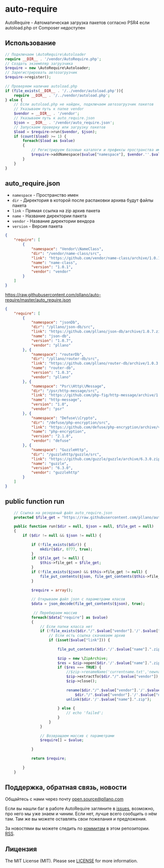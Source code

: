 # auto-require
AutoRequire - Автоматическая загрузка пакетов согласно PSR4 если autoload.php от Composer недоступен
## Использование
```php
// Подключаем \AutoRequire\Autoloader
require __DIR__ . '/vendor/AutoRequire.php';
// Создать экземпляр загрузчика
$require = new \AutoRequire\Autoloader;
// Зарегистрировать автозагрузчик
$require->register();
 
// Проверяем наличие autoload.php
if (file_exists(__DIR__ . '/../vendor/autoload.php')){
    require __DIR__ . '/../vendor/autoload.php';
} else {
    // Если autoload.php не найден, подключаем автозагрузчик пакетов
    // Указываем путь к папке vendor
    $vendor = __DIR__ . '/vendor';
    // Указываем путь к auto_require.json
    $json = __DIR__ . '/vendor/auto_require.json';
    // Запускаем проверку или загрузку пакетов
    $load = $require->run($vendor, $json);
    if (count($load) >= 1) {
        foreach($load as $value)
        {
            // Регистрируем базовые каталоги и префиксы пространства имен
            $require->addNamespace($value["namespace"], $vendor.''.$value["dir"]);
        }
    }
}
```
## auto_require.json
- `namespace` - Пространство имен
- `dir` - Директория в которой после распаковки архива будут файлы пакета
- `link` - Прямая ссылка на zip архив пакета
- `name` - Название директории пакета
- `vendor` - Название директории вендора
- `version` - Версия пакета
```json
{
    "require": [
        {
            "namespace": "Vendor\\NameClass",
            "dir": "/vendor/name-class/src",
            "link": "https://github.com/vendor/name-class/archive/1.0.1.zip",
            "name": "name-class",
            "version": "1.0.1",
            "vendor": "vendor"
        }
    ]
}
```
https://raw.githubusercontent.com/pllano/auto-require/master/auto_require.json
```json
{
    "require": [
        {
            "namespace": "jsonDb",
            "dir": "/pllano/json-db/src",
            "link": "https://github.com/pllano/json-db/archive/1.0.7.zip",
            "name": "json-db",
            "version": "1.0.7",
            "vendor": "pllano"
        }, {
            "namespace": "routerDb",
            "dir": "/pllano/router-db/src",
            "link": "https://github.com/pllano/router-db/archive/1.0.3.zip",
            "name": "router-db",
            "version": "1.0.3",
            "vendor": "pllano"
        }, {
            "namespace": "Psr\\Http\\Message",
            "dir": "/psr/http-message/src",
            "link": "https://github.com/php-fig/http-message/archive/1.0.zip",
            "name": "http-message",
            "version": "1.0",
            "vendor": "psr"
        }, {
            "namespace": "Defuse\\Crypto",
            "dir": "/defuse/php-encryption/src",
            "link": "https://github.com/defuse/php-encryption/archive/v2.1.0.zip",
            "name": "php-encryption",
            "version": "2.1.0",
            "vendor": "defuse"
        }, {
            "namespace": "GuzzleHttp",
            "dir": "/guzzlehttp/guzzle/src",
            "link": "https://github.com/guzzle/guzzle/archive/6.3.0.zip",
            "name": "guzzle",
            "version": "6.3.0",
            "vendor": "guzzlehttp"
        }
    ]
}
```
## public function run
```php
    // Ссылка на резервный файл auto_require.json
    protected $file_get = "https://raw.githubusercontent.com/pllano/auto-require/master/auto_require.json";
 
    public function run($dir = null, $json = null, $file_get = null)
    {
        if ($dir != null && $json != null) {
            
            if (!file_exists($dir)) {
                mkdir($dir, 0777, true);
            }
            if ($file_get != null) {
                $this->file_get = $file_get;
            }
            if (!file_exists($json) && $this->file_get != null) {
                file_put_contents($json, file_get_contents($this->file_get));
            }
 
            $require = array();
 
            // Открываем файл json с параметрами класов
            $data = json_decode(file_get_contents($json), true);
 
             // Перебираем массив
            foreach($data["require"] as $value)
            {
                // Если папки класса нет
                if (!file_exists($dir."/".$value["vendor"].'/'.$value["name"])) {
                    // Если есть ссылка скачиваем архив
                    if (isset($value["link"])) {
 
                        file_put_contents($dir.'/'.$value["name"].".zip", file_get_contents($value["link"]));
 
                        $zip = new \ZipArchive;
                        $res = $zip->open($dir.'/'.$value["name"].".zip");
                        if ($res === TRUE) {
                            //$zip->renameName('currentname.txt','newname.txt');
                            $zip->extractTo($dir."/".$value["vendor"]);
                            $zip->close();
 
                            rename($dir."/".$value["vendor"].'/'.$value["name"]."-".$value["version"],
                                $dir."/".$value["vendor"].'/'.$value["name"]);
                            unlink($dir.'/'.$value["name"].".zip");
 
                        } else {
                            // echo 'failed';
                        }
                    }
                }
 
                // Возвращаем массив с параметрами
                $require[] = $value;
 
            }
 
            return $require;
 
        }
    }
```
<a name="feedback"></a>
## Поддержка, обратная связь, новости
Общайтесь с нами через почту open.source@pllano.com

Если вы нашли баг в работе AutoRequire загляните в
[issues](https://github.com/pllano/auto-require/issues), возможно, про него мы уже знаем и
чиним. Если нет, лучше всего сообщить о нём там. Там же вы можете оставлять свои
пожелания и предложения.

За новостями вы можете следить по
[коммитам](https://github.com/pllano/auto-require/commits/master) в этом репозитории.
[RSS](https://github.com/pllano/auto-require/commits/master.atom).

Лицензия
-------

The MIT License (MIT). Please see [LICENSE](https://github.com/pllano/auto-require/edit/master/LICENSE) for more information.

